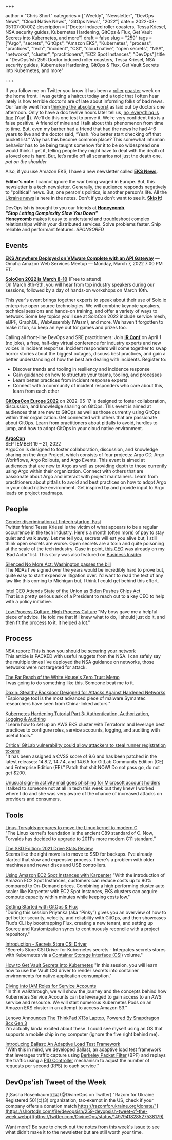 +++

author = "Chris Short"
categories = ["Weekly", "Newsletter", "DevOps News", "Cloud Native News", "GitOps News", "2022"]
date = 2022-03-05T07:00:00Z
description = ["Doctor induced roller coasters, Tessa Kriesel, NSA security guides, Kubernetes Hardening, GitOps & Flux, Get Vault Secrets into Kubernetes, and more"]
draft = false
slug = "259"
tags = ["Argo", "secrets", "GitOps", "Amazon EKS", "Kubernetes", "process", "practices", "tech", "incident", "CSI", "cloud native", "open secrets", "NSA", "networks", "cluster", "practitioners", "EC2 Spot Instances", "DevOps"]
title = "DevOps'ish 259: Doctor induced roller coasters, Tessa Kriesel, NSA security guides, Kubernetes Hardening, GitOps & Flux, Get Vault Secrets into Kubernetes, and more"

+++

If you follow me on Twitter you know it has been a [roller](https://twitter.com/ChrisShort/status/1498810564751118344) [coaster](https://twitter.com/ChrisShort/status/1499352858017341440) week on the home front. I was getting a haircut today and a topic that I often hear lately is how terrible doctor’s are of late about informing folks of bad news. Our family went from [thinking the absolute worst](https://twitter.com/ChrisShort/status/1498810564751118344) as laid out by doctors one afternoon. Only to have a doc twelve hours later tell us, [no, everything is fine](https://twitter.com/ChrisShort/status/1499352858017341440) (Yay! 🥳). We’ll do this one test to prove it. We’re very confident this is a false positive. A friend of mine and I talk about this phenomenon from time to time. But, even my barber had a friend that had the news he had 4-6 years to live and the doctor said, “Yeah. You better start checking off that bucket list.” Why has this become common place? This  somewhat inhuman behavior has to be being taught somehow for it to be so widespread one would think. I get it, telling people they might have to deal with the death of a loved one is hard. But, let’s rattle off all scenarios not just the death one. *pat on the shoulder*

Also, if you use Amazon EKS, I have a new newsletter called [**EKS News**](https://eks.news/?utm_source=newsletter&utm_medium=258&utm_campaign=devopsish).

**Editor's note**: I cannot ignore the war being waged in Europe. But, this newsletter is a tech newsletter. Generally, the audience responds negatively to "political" news. But, one person's politics, is another person's life. All the [Ukraine news](https://devopsish.com/259/notes/#ukraine) is here in the notes. Don't if you don't want to see it. [**Skip it**](https://devopsish.com/259/notes/#notes)!

DevOps'ish is brought to you our friends at [**Honeycomb**](https://ui.honeycomb.io/signup?&utm_source=devopsish&utm_medium=newsletter&utm_campaign=ad&utm_content=product-signup).  
***"Stop Letting Complexity Slow You Down"***  
[**Honeycomb**](https://ui.honeycomb.io/signup?&utm_source=devopsish&utm_medium=newsletter&utm_campaign=ad&utm_content=product-signup) makes it easy to understand and troubleshoot complex relationships within your distributed services. Solve problems faster. Ship reliable and performant features. *SPONSORED*

## Events

[**EKS Anywhere Deployed on VMware Complete with an API Gateway**](https://www.meetup.com/Omaha-Amazon-Web-Services-Meetup/events/283889886/?utm_source=newsletter&utm_medium=258&utm_campaign=devopsish) — Omaha Amazon Web Services Meetup — Monday, March 7, 2022 7:00 PM ET.

[**SoloCon 2022 is March 8-10**](https://hopin.com/events/solocon-2022/registration?utm_source=newsletter&utm_medium=258&utm_campaign=devopsish) (Free to attend)  
On March 8th-9th, you will hear from top industry speakers during our sessions, followed by a day of hands-on workshops on March 10th.

This year's event brings together experts to speak about their use of Solo.io enterprise open source technologies. We will combine keynote speakers, technical sessions and hands-on training, and offer a variety of ways to network. Some key topics you'll see at SoloCon 2022 include service mesh, eBPF, GraphQL, WebAssembly (Wasm), and more. We haven't forgotten to make it fun, so keep an eye out for games and prizes too.

Calling all front-line DevOps and SRE practitioners: Join [**IR Conf**](https://www.irconf.io/?utm_source=newsletter&utm_medium=258&utm_campaign=devopsish) on April 1 (no joke), a free, half-day virtual conference for industry experts and new voices in incident response. Incident responders will come together to swap horror stories about the biggest outages, discuss best practices, and gain a better understanding of how the best are dealing with incidents. Register to:

* Discover trends and tooling in resiliency and incidence response
* Gain guidance on how to structure your teams, tooling, and processes
* Learn better practices from incident response experts
* Connect with a community of incident responders who care about this, learn from each other

[**GitOpsCon Europe 2022**](https://events.linuxfoundation.org/gitopscon-europe/?utm_source=newsletter&utm_medium=258&utm_campaign=devopsish) on 2022-05-17 is designed to foster collaboration, discussion, and knowledge sharing on GitOps. This event is aimed at audiences that are new to GitOps as well as those currently using GitOps within their organization. Get connected with others that are passionate about GitOps. Learn from practitioners about pitfalls to avoid, hurdles to jump, and how to adopt GitOps in your cloud native environment.

[**ArgoCon**](https://events.linuxfoundation.org/argocon/)  
SEPTEMBER 19 – 21, 2022  
ArgoCon is designed to foster collaboration, discussion, and knowledge sharing on the Argo Project, which consists of four projects: Argo CD, Argo Workflows, Argo Rollouts, and Argo Events. This event is aimed at audiences that are new to Argo as well as providing depth to those currently using Argo within their organization. Connect with others that are passionate about Argo and interact with project maintainers. Learn from practitioners about pitfalls to avoid and best practices on how to adopt Argo in your cloud native environment. Get inspired by and provide input to Argo leads on project roadmaps.

## People

[Gender discrimination at fintech startup, Fast](https://www.tessakriesel.com/gender-discrimination-at-fintech-startup-fast/)  
Twitter friend Tessa Kriesel is the victim of what appears to be a regular occurrence in the tech industry. Here's a month (often more) of pay to stay quiet and walk away. Let me tell you, secrets will eat you alive but, I still think open secrets are worse. Open secrets are a toxin and quite poisoning at the scale of the tech industry. Case in point, [this CEO](https://twitter.com/DOMM) was already on my 'Bad Actor' list. This story was also featured on [Business Insider](https://www.businessinsider.com/fast-gender-discrimination-lawsuit-former-employee-2022-2).

[Silenced No More Act: Washington passes the bill](https://www.protocol.com/bulletins/washington-silenced-no-more)  
The NDAs I've signed over the years would be incredibly hard to prove but, quite easy to start expensive litigation over. I'd want to read the text of any law like this coming to Michigan but, I think I could get behind this effort.

[Intel CEO Attends State of the Union as Biden Pushes Chips Act](https://www.tomshardware.com/news/intel-ceo-state-of-the-union-chips-act)  
That is a pretty serious ask of a President to reach out to a key CEO to help with a policy initiative.

[Low Process Culture, High Process Culture](https://cate.blog/2022/02/28/low-process-culture-high-process-culture/)
"My boss gave me a helpful piece of advice. He told me that if I knew what to do, I should just do it, and then fit the process to it. It helped a lot."

## Process

[NSA report: This is how you should be securing your network](https://www.zdnet.com/article/nsa-report-this-is-how-you-should-be-securing-your-network/)  
This article is PACKED with useful nuggets from the NSA. I can safely say the multiple times I've deployed the NSA guidance on networks, those networks were not targeted for attack.

[The Far Reach of the White House's Zero Trust Memo](https://www.pomerium.com/blog/white-house-zt-memo/)  
I was going to do something like this. Someone beat me to it.

[Daxin: Stealthy Backdoor Designed for Attacks Against Hardened Networks](https://symantec-enterprise-blogs.security.com/blogs/threat-intelligence/daxin-backdoor-espionage)  
"Espionage tool is the most advanced piece of malware Symantec researchers have seen from China-linked actors."

[Kubernetes Hardening Tutorial Part 3: Authentication, Authorization, Logging & Auditing](https://blog.gitguardian.com/kubernetes-tutorial-part-3-authn-authz/)  
"Learn how to set up an AWS EKS cluster with Terraform and leverage best practices to configure roles, service accounts, logging, and auditing with useful tools."

[Critical GitLab vulnerability could allow attackers to steal runner registration tokens](https://portswigger.net/daily-swig/critical-gitlab-vulnerability-could-allow-attackers-to-steal-runner-registration-tokens)  
"It has been assigned a CVSS score of 9.6 and has been patched in the latest releases: 14.8.2, 14.7.4, and 14.6.5 for GitLab Community Edition (CE) and Enterprise Edition (EE)." Patch that shit NOW! Do not pass go, do not get $200.

[Unusual sign-in activity mail goes phishing for Microsoft account holders](https://blog.malwarebytes.com/scams/2022/03/unusual-sign-in-activity-mail-goes-phishing-for-microsoft-account-holders/)  
I talked to someone not at all in tech this week but they knew I worked where I do and she was very aware of the chance of increased attacks on providers and consumers.

## Tools

[Linus Torvalds prepares to move the Linux kernel to modern C](https://www.zdnet.com/google-amp/article/linus-torvalds-prepares-to-move-the-linux-kernel-to-modern-c/)  
"The Linux kernel's foundation is the ancient C89 standard of C. Now, Torvalds has decided to upgrade to 2011's more modern C11 standard."

[The SSD Edition: 2021 Drive Stats Review](https://www.backblaze.com/blog/ssd-edition-2021-drive-stats-review/)  
Seems like the right move is to move to SSD for backups. I've already started that slow and expensive process. There's a problem with older machines and newer discs and USB controllers.

[Using Amazon EC2 Spot Instances with Karpenter](https://aws.amazon.com/blogs/containers/using-amazon-ec2-spot-instances-with-karpenter/)
"With the introduction of Amazon EC2 Spot Instances, customers can reduce costs up to 90% compared to On-Demand prices. Combining a high performing cluster auto scaler like Karpenter with EC2 Spot Instances, EKS clusters can acquire compute capacity within minutes while keeping costs low."

[Getting Started with GitOps & Flux](https://www.cncf.io/online-programs/cncf-on-demand-webinar-getting-started-with-gitops-flux/)  
"During this session Priyanka (aka “Pinky”) gives you an overview of how to get better security, velocity, and reliability with GitOps, and then showcases Flux’s CLI by boostrapping Flux, creating a new tenant, and setting up Source and Kustomization syncs to continuously reconcile with a project repository."

[Introduction - Secrets Store CSI Driver](https://secrets-store-csi-driver.sigs.k8s.io/)  
"Secrets Store CSI Driver for Kubernetes secrets - Integrates secrets stores with Kubernetes via a [Container Storage Interface (CSI)](https://kubernetes-csi.github.io/docs/) volume."

[How to Get Vault Secrets into Kubernetes](https://www.youtube.com/watch?v=6pGcb9JE3vU)
"In this session, you will learn how to use the Vault CSI driver to render secrets into container environments for native application consumption."

[Diving into IAM Roles for Service Accounts](https://aws.amazon.com/blogs/containers/diving-into-iam-roles-for-service-accounts/)  
"In this walkthrough, we will show the journey and the concepts behind how Kubernetes Service Accounts can be leveraged to gain access to an AWS service and resource. We will start numerous Kubernetes Pods on an Amazon EKS cluster in an attempt to access Amazon S3."

[Lenovo Announces The ThinkPad X13s Laptop, Powered By Snapdragon 8cx Gen 3](https://www.anandtech.com/show/17286/lenovo-launches-the-thinkpad-x13s-laptop-powered-by-snapdragon-8cx-gen-3)  
I'm actually kinda excited about these. I could see myself using an OS that supports a mobile chip in my computer (ignore the five right behind me).

[Introducing Ballast: An Adaptive Load Test Framework](https://eng.uber.com/introducing-ballast-an-adaptive-load-test-framework/)  
"With this in mind, we developed Ballast, an adaptive load test framework that leverages traffic capture using [Berkeley Packet Filter](https://en.wikipedia.org/wiki/Berkeley_Packet_Filter) (BPF) and replays the traffic using a [PID Controller](https://en.wikipedia.org/wiki/PID_controller) mechanism to adjust the number of requests per second (RPS) to each service."

## DevOps'ish Tweet of the Week

[![Sasha Rosenbaum 🇺🇦 (@DivineOps on Twitter) "Razom for Ukraine Registered 501(c)(3) organization, tax-exempt in the US, check if your company offers a donation match https://razomforukraine.org/donate/"](https://shortcdn.com/file/devopsish/259-devopsish-tweet-of-the-week.webp)](https://twitter.com/DivineOps/status/1497941828527538179)

Want more? Be sure to check out the [notes from this week's issue](https://devopsish.com/259/notes/) to see what didn't make it to the newsletter but are still worth your time.
